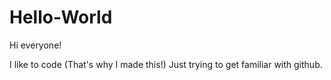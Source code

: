 # Hello-World

Hi everyone!

I like to code (That's why I made this!)
Just trying to get familiar with github.
